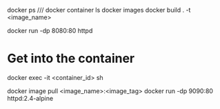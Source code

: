 docker ps /// docker container ls
docker images
docker build . -t <image_name>

docker run -dp 8080:80 httpd

# Get into the container
docker exec -it <container_id> sh 

docker image pull <image_name>:<image_tag>
docker run -dp 9090:80 httpd:2.4-alpine